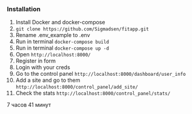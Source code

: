 ### Installation

1. Install Docker and docker-compose
2. `git clone https://github.com/Sigmadsen/fitapp.git`
3. Rename .env_example to .env
4. Run in terminal `docker-compose build`
5. Run in terminal `docker-compose up -d`
6. Open `http://localhost:8000/`
7. Register in form
8. Login with your creds
9. Go to the control panel `http://localhost:8000/dashboard/user_info`
10. Add a site and go to them `http://localhost:8000/control_panel/add_site/`
11. Check the stats `http://localhost:8000/control_panel/stats/`

7 часов 41 минут